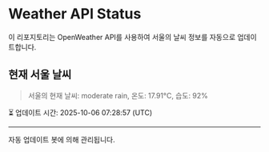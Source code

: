 
# Weather API Status

이 리포지토리는 OpenWeather API를 사용하여 서울의 날씨 정보를 자동으로 업데이트합니다.

## 현재 서울 날씨
> 서울의 현재 날씨: moderate rain, 온도: 17.91°C, 습도: 92%

⏳ 업데이트 시간: 2025-10-06 07:28:57 (UTC)

---
자동 업데이트 봇에 의해 관리됩니다.
